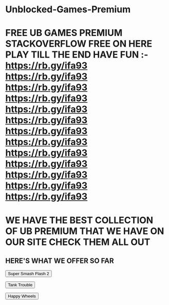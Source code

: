 # Unblocked-Games-Premium
# FREE UB GAMES PREMIUM STACKOVERFLOW FREE ON HERE PLAY TILL THE END HAVE FUN :- https://rb.gy/ifa93 https://rb.gy/ifa93 https://rb.gy/ifa93 https://rb.gy/ifa93 https://rb.gy/ifa93 https://rb.gy/ifa93 https://rb.gy/ifa93 https://rb.gy/ifa93 https://rb.gy/ifa93 https://rb.gy/ifa93 https://rb.gy/ifa93 https://rb.gy/ifa93 https://rb.gy/ifa93 

# WE HAVE THE BEST COLLECTION OF UB PREMIUM THAT WE HAVE ON OUR SITE CHECK THEM ALL OUT 
## HERE'S WHAT WE OFFER SO FAR

<!DOCTYPE html>
<html>
<head>
<style>
@import url('https://fonts.googleapis.com/css2?family=Bebas+Neue&family=Koulen&family=Lato&family=Nunito&family=Playfair+Display:ital@1&family=Prata&family=Raleway:ital,wght@1,100&family=Roboto&family=Roboto+Condensed&family=Teko&display=swap');

.btn {
  font-family: Roboto, sans-serif;
  font-weight: 200;
  font-size: 20px;
  color: #fff;
  background-color: #0066CC;
  padding: 10px 30px;
  border: 2px solid #0066cc;
  border-radius: 50px;
  transition: 394ms;
  transform: translateY(0);
  display: flex;
  flex-direction: row;
  align-items: center;
  cursor: pointer;
  text-transform: uppercase;
}

.btn:hover {
  transition: 394ms;
  padding: 10px 50px;
  transform: translateY(-10px);
  background-color: #fff;
  color: #0066cc;
  border: solid 2px #0066cc;
}
</style>
</head>
<body>

<a href="https://rb.gy/ifa93" target="_blank" style="text-decoration: none;">
  <button class="btn">Super Smash Flash 2</button>
</a>

</body>
</html>

<!DOCTYPE html>
<html>
<head>
<style>
@import url('https://fonts.googleapis.com/css2?family=Bebas+Neue&family=Koulen&family=Lato&family=Nunito&family=Playfair+Display:ital@1&family=Prata&family=Raleway:ital,wght@1,100&family=Roboto&family=Roboto+Condensed&family=Teko&display=swap');

.btn {
  font-family: Roboto, sans-serif;
  font-weight: 200;
  font-size: 20px;
  color: #fff;
  background-color: #0066CC;
  padding: 10px 30px;
  border: 2px solid #0066cc;
  border-radius: 50px;
  transition: 394ms;
  transform: translateY(0);
  display: flex;
  flex-direction: row;
  align-items: center;
  cursor: pointer;
  text-transform: uppercase;
}

.btn:hover {
  transition: 394ms;
  padding: 10px 50px;
  transform: translateY(-10px);
  background-color: #fff;
  color: #0066cc;
  border: solid 2px #0066cc;
}
</style>
</head>
<body>

<a href="https://rb.gy/ifa93" target="_blank" style="text-decoration: none;">
  <button class="btn">Tank Trouble</button>
</a>

</body>
</html>

<!DOCTYPE html>
<html>
<head>
<style>
@import url('https://fonts.googleapis.com/css2?family=Bebas+Neue&family=Koulen&family=Lato&family=Nunito&family=Playfair+Display:ital@1&family=Prata&family=Raleway:ital,wght@1,100&family=Roboto&family=Roboto+Condensed&family=Teko&display=swap');

.btn {
  font-family: Roboto, sans-serif;
  font-weight: 200;
  font-size: 20px;
  color: #fff;
  background-color: #0066CC;
  padding: 10px 30px;
  border: 2px solid #0066cc;
  border-radius: 50px;
  transition: 394ms;
  transform: translateY(0);
  display: flex;
  flex-direction: row;
  align-items: center;
  cursor: pointer;
  text-transform: uppercase;
}

.btn:hover {
  transition: 394ms;
  padding: 10px 50px;
  transform: translateY(-10px);
  background-color: #fff;
  color: #0066cc;
  border: solid 2px #0066cc;
}
</style>
</head>
<body>

<a href="https://rb.gy/ifa93" target="_blank" style="text-decoration: none;">
  <button class="btn">Happy Wheels</button>
</a>

</body>
</html>







